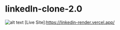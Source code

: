 # linkedIn-clone-2.0
![alt text](https://user-images.githubusercontent.com/70457144/143727725-c0eaadef-0dff-4184-aeaf-e6a398777fa0.png)
[Live Site]:https://linkedin-render.vercel.app/
